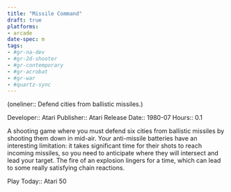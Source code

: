 ```yaml
---
title: "Missile Command"
draft: true
platforms:
- arcade
date-spec: m
tags:
- #gr-na-dev 
- #gr-2d-shooter 
- #gr-contemporary 
- #gr-acrobat 
- #gr-war
- #quartz-sync
---
```


(oneliner:: Defend cities from ballistic missiles.)

Developer:: Atari
Publisher:: Atari
Release Date:: 1980-07
Hours:: 0.1

A shooting game where you must defend six cities from ballistic missiles by shooting them down in mid-air. Your anti-missile batteries have an interesting limitation: it takes significant time for their shots to reach incoming missiles, so you need to anticipate where they will intersect and lead your target. The fire of an explosion lingers for a time, which can lead to some really satisfying chain reactions.

Play Today:: Atari 50